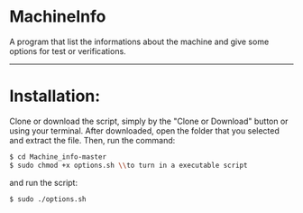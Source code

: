 # MachineInfo

A program that list the informations about the machine and give some options for test or verifications.

<hr>

# Installation:

Clone or download the script, simply by the "Clone or Download" button or using your terminal.
After downloaded, open the folder that you selected and extract the file. Then, run the command:

```bash
$ cd Machine_info-master
$ sudo chmod +x options.sh \\to turn in a executable script
```
and run the script:

```bash
$ sudo ./options.sh
```
